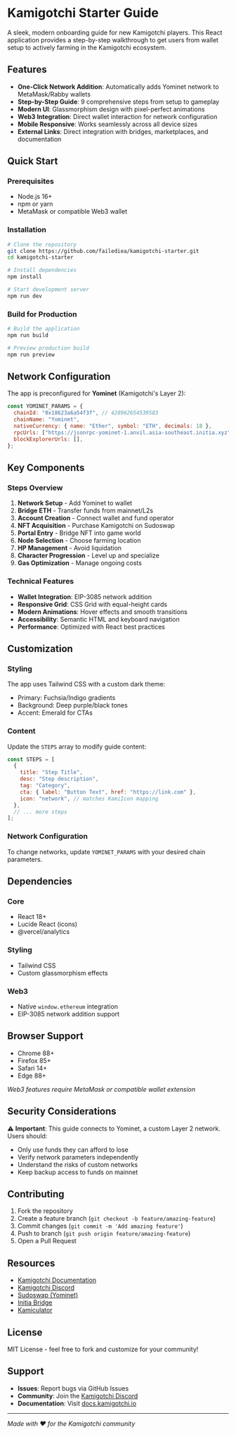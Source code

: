 # Kamigotchi Starter Guide

A sleek, modern onboarding guide for new Kamigotchi players. This React application provides a step-by-step walkthrough to get users from wallet setup to actively farming in the Kamigotchi ecosystem.

## Features

- **One-Click Network Addition**: Automatically adds Yominet network to MetaMask/Rabby wallets
- **Step-by-Step Guide**: 9 comprehensive steps from setup to gameplay
- **Modern UI**: Glassmorphism design with pixel-perfect animations
- **Web3 Integration**: Direct wallet interaction for network configuration
- **Mobile Responsive**: Works seamlessly across all device sizes
- **External Links**: Direct integration with bridges, marketplaces, and documentation

## Quick Start

### Prerequisites
- Node.js 16+ 
- npm or yarn
- MetaMask or compatible Web3 wallet

### Installation

```bash
# Clone the repository
git clone https://github.com/failediea/kamigotchi-starter.git
cd kamigotchi-starter

# Install dependencies
npm install

# Start development server
npm run dev
```

### Build for Production

```bash
# Build the application
npm run build

# Preview production build
npm run preview
```

## Network Configuration

The app is preconfigured for **Yominet** (Kamigotchi's Layer 2):

```javascript
const YOMINET_PARAMS = {
  chainId: "0x18623a6a54f3f", // 428962654539583
  chainName: "Yominet",
  nativeCurrency: { name: "Ether", symbol: "ETH", decimals: 18 },
  rpcUrls: ["https://jsonrpc-yominet-1.anvil.asia-southeast.initia.xyz"],
  blockExplorerUrls: [],
};
```

## Key Components

### Steps Overview

1. **Network Setup** - Add Yominet to wallet
2. **Bridge ETH** - Transfer funds from mainnet/L2s
3. **Account Creation** - Connect wallet and fund operator
4. **NFT Acquisition** - Purchase Kamigotchi on Sudoswap
5. **Portal Entry** - Bridge NFT into game world
6. **Node Selection** - Choose farming location
7. **HP Management** - Avoid liquidation
8. **Character Progression** - Level up and specialize
9. **Gas Optimization** - Manage ongoing costs

### Technical Features

- **Wallet Integration**: EIP-3085 network addition
- **Responsive Grid**: CSS Grid with equal-height cards
- **Modern Animations**: Hover effects and smooth transitions  
- **Accessibility**: Semantic HTML and keyboard navigation
- **Performance**: Optimized with React best practices

## Customization

### Styling
The app uses Tailwind CSS with a custom dark theme:
- Primary: Fuchsia/Indigo gradients
- Background: Deep purple/black tones
- Accent: Emerald for CTAs

### Content
Update the `STEPS` array to modify guide content:

```javascript
const STEPS = [
  {
    title: "Step Title",
    desc: "Step description",
    tag: "Category",
    cta: { label: "Button Text", href: "https://link.com" },
    icon: "network", // matches KamiIcon mapping
  },
  // ... more steps
];
```

### Network Configuration
To change networks, update `YOMINET_PARAMS` with your desired chain parameters.

## Dependencies

### Core
- React 18+
- Lucide React (icons)
- @vercel/analytics

### Styling  
- Tailwind CSS
- Custom glassmorphism effects

### Web3
- Native `window.ethereum` integration
- EIP-3085 network addition support

## Browser Support

- Chrome 88+
- Firefox 85+
- Safari 14+
- Edge 88+

*Web3 features require MetaMask or compatible wallet extension*

## Security Considerations

⚠️ **Important**: This guide connects to Yominet, a custom Layer 2 network. Users should:

- Only use funds they can afford to lose
- Verify network parameters independently
- Understand the risks of custom networks
- Keep backup access to funds on mainnet

## Contributing

1. Fork the repository
2. Create a feature branch (`git checkout -b feature/amazing-feature`)
3. Commit changes (`git commit -m 'Add amazing feature'`)
4. Push to branch (`git push origin feature/amazing-feature`)
5. Open a Pull Request

## Resources

- [Kamigotchi Documentation](https://docs.kamigotchi.io)
- [Kamigotchi Discord](https://discord.gg/kamigotchi)
- [Sudoswap (Yominet)](https://sudoswap.xyz/#/browse/yominet)
- [Initia Bridge](https://bridge.initia.xyz)
- [Kamiculator](https://www.kamiculator.xyz/)

## License

MIT License - feel free to fork and customize for your community!

## Support

- **Issues**: Report bugs via GitHub Issues
- **Community**: Join the [Kamigotchi Discord](https://discord.gg/kamigotchi)
- **Documentation**: Visit [docs.kamigotchi.io](https://docs.kamigotchi.io)

---

*Made with ❤️ for the Kamigotchi community*
